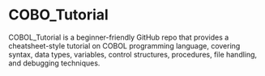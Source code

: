 # COBO_Tutorial
COBOL_Tutorial is a beginner-friendly GitHub repo that provides a cheatsheet-style tutorial on COBOL programming language, covering syntax, data types, variables, control structures, procedures, file handling, and debugging techniques.
